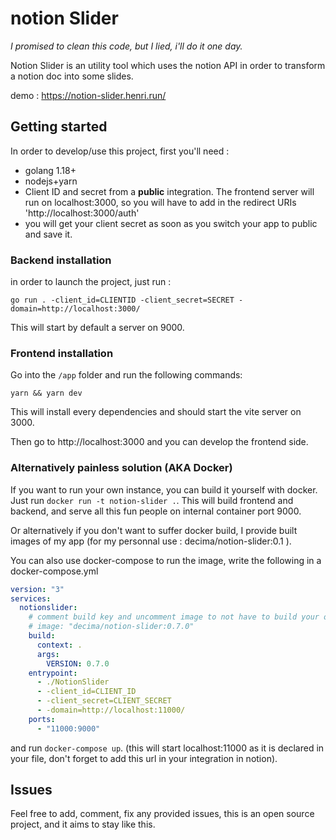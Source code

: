 # notion Slider

_I promised to clean this code, but I lied, i'll do it one day._ 

Notion Slider is an utility tool which uses the notion API in order to transform a notion doc into some slides. 

demo : https://notion-slider.henri.run/


## Getting started

In order to develop/use this project, first you'll need : 

- golang 1.18+
- nodejs+yarn
- Client ID and secret from a **public** integration. The frontend server will run on localhost:3000, so you will have to add in the redirect URIs 'http://localhost:3000/auth'
- you will get your client secret as soon as you switch your app to public and save it. 

### Backend installation

in order to launch the project, just run :
```
go run . -client_id=CLIENTID -client_secret=SECRET -domain=http://localhost:3000/
```

This will start by default a server on 9000.

### Frontend installation
Go into the `/app` folder and run the following commands:
```
yarn && yarn dev
```
This will install every dependencies and should start the vite server on 3000. 

Then go to http://localhost:3000 and you can develop the frontend side.

### Alternatively painless solution (AKA Docker)

If you want to run your own instance, you can build it yourself with docker.
Just run `docker run -t notion-slider .`. This will build frontend and backend, and serve all this fun people on internal container port 9000.

Or alternatively if you don't want to suffer docker build, I provide built images of my app (for my personnal use :  decima/notion-slider:0.1 ).



You can also use docker-compose to run the image, write the following in a docker-compose.yml

```yaml
version: "3"
services:
  notionslider:
    # comment build key and uncomment image to not have to build your own image.
    # image: "decima/notion-slider:0.7.0"
    build: 
      context: . 
      args:
        VERSION: 0.7.0
    entrypoint:
      - ./NotionSlider
      - -client_id=CLIENT_ID
      - -client_secret=CLIENT_SECRET
      - -domain=http://localhost:11000/
    ports:
      - "11000:9000"
```

and run `docker-compose up`. (this will start localhost:11000 as it is declared in your file, don't forget to add this url in your integration in notion).


## Issues

Feel free to add, comment, fix any provided issues, this is an open source project, and it aims to stay like this. 